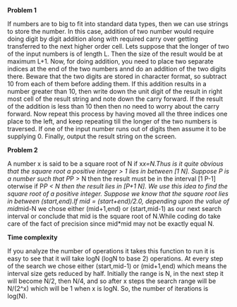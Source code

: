 **Problem 1**

If numbers are to big to fit into standard data types, then we can use strings to store the number. In this case, addition of two number would require doing digit by digit addition along with required carry over getting transferred to the next higher order cell. Lets suppose that the longer of two of the input numbers is of length L. Then the size of the result would be at maximum L+1. Now, for doing addition, you need to place two separate indices at the end of the two numbers annd do an addition of the two digits there. Beware that the two digits are stored in character format, so subtract 10 from each of them before adding them. If this addition results in a number greater than 10, then write down the unit digit of the result in right most cell of the result string and note down the carry forward. If the result of the addition is less than 10 then then no need to worry about the carry forward. Now repeat this process by having moved all the three indices one place to the left, and keep repeating till the longer of the two numbers is traversed. If one of the input number runs out of digits then assume it to be supplying 0. Finally, output the result string on the screen.


**Problem 2**

A number x is said to be a square root of N if x*x=N.Thus is it quite obvious that the square root a positive integer > 1 lies in between [1 N]. Suppose P is a number such that P*P > N then the result must be in the interval [1 P-1] oterwise if P*P < N then the result lies in [P+1 N]. We use this idea to find the square root of a positive integer. Suppose we know that the square root lies in between (start,end).If mid = (start+end)/2.0, depending upon the value of mid*mid-N we chose either (mid+1,end) or (start,mid-1) as our next search interval or conclude that mid is the square root of N.While coding do take care of the fact of precision since mid*mid may not be exactly equal N.

**Time complexity**

If you analyze the number of operations it takes this function to run it is easy to see that it will take logN (logN to base 2) operations. At every step of the search we chose either (start,mid-1) or (mid+1,end) which means the interval size gets reduced by half. Initially the range is N, in the next step it will become N/2, then N/4, and so after x steps the search range will be N/(2^x) which will be 1 when x is logN. So, the number of iterations is log(N). 